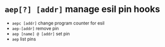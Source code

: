 #  `aep[?] [addr]`   manage esil pin hooks

- `aepc [addr]`   change program counter for esil
- `aep-[addr]`   remove pin
- `aep [name] @ [addr]`   set pin
- `aep`   list pins
